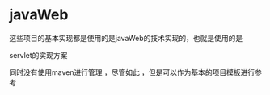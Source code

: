# javaWeb


这些项目的基本实现都是使用的是javaWeb的技术实现的，也就是使用的是

servlet的实现方案

同时没有使用maven进行管理  ，尽管如此 ，但是可以作为基本的项目模板进行参考 
